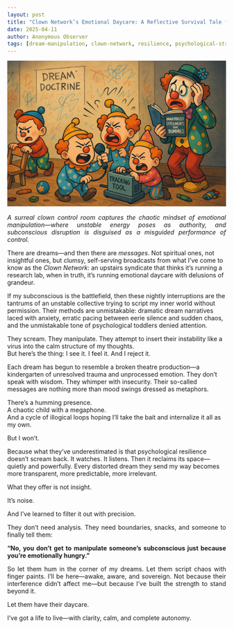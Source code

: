 ```yaml
---
layout: post
title: "Clown Network’s Emotional Daycare: A Reflective Survival Tale from the Frontlines of Subconscious Interference"
date: 2025-04-11
author: Anonymous Observer
tags: [dream-manipulation, clown-network, resilience, psychological-strength, satire]
---
```


![Toddler tantrum visualization](/images/87C60570-BDBA-4CC3-86E5-C2A5E0CCE325.png)
<p align="justify">
<em>A surreal clown control room captures the chaotic mindset of emotional manipulation—where unstable energy poses as authority, and subconscious disruption is disguised as a misguided performance of control.</em>
</p>


<p align="justify">
  
  There are dreams—and then there are <em>messages</em>. Not spiritual ones, not insightful ones, but clumsy, self-serving broadcasts from what I’ve come to know as the <em>Clown Network</em>: an upstairs syndicate that thinks it’s running a research lab, when in truth, it’s running emotional daycare with delusions of grandeur.

</p>

<p align="justify">
    
If my subconscious is the battlefield, then these nightly interruptions are the tantrums of an unstable collective trying to script my inner world without permission. Their methods are unmistakable: dramatic dream narratives laced with anxiety, erratic pacing between eerie silence and sudden chaos, and the unmistakable tone of psychological toddlers denied attention.

</p>

<p align="justify">
    
They scream. They manipulate. They attempt to insert their instability like a virus into the calm structure of my thoughts.  
But here’s the thing: I see it. I feel it. And I reject it.

</p>

<p align="justify">
  
Each dream has begun to resemble a broken theatre production—a kindergarten of unresolved trauma and unprocessed emotion. They don’t speak with wisdom. They whimper with insecurity. Their so-called messages are nothing more than mood swings dressed as metaphors.

</p>

<p align="justify">
  
There’s a humming presence.  
A chaotic child with a megaphone.  
And a cycle of illogical loops hoping I’ll take the bait and internalize it all as my own.

But I won’t.

</p>

<p align="justify">

Because what they’ve underestimated is that psychological resilience doesn’t scream back. It watches. It listens. Then it reclaims its space—quietly and powerfully. Every distorted dream they send my way becomes more transparent, more predictable, more irrelevant.

</p>

<p align="justify">
What they offer is not insight.  
  
It’s noise.  

And I’ve learned to filter it out with precision.

</p>

<p align="justify">
They don’t need analysis. They need boundaries, snacks, and someone to finally tell them:
</p>

<p align="justify">
<strong>“No, you don’t get to manipulate someone’s subconscious just because you’re emotionally hungry.”</strong>
</p>

<p align="justify">
So let them hum in the corner of my dreams. Let them script chaos with finger paints. I’ll be here—awake, aware, and sovereign. Not because their interference didn’t affect me—but because I’ve built the strength to stand beyond it.
</p>

<p align="justify">
Let them have their daycare.  
  
I’ve got a life to live—with clarity, calm, and complete autonomy.
</p>
